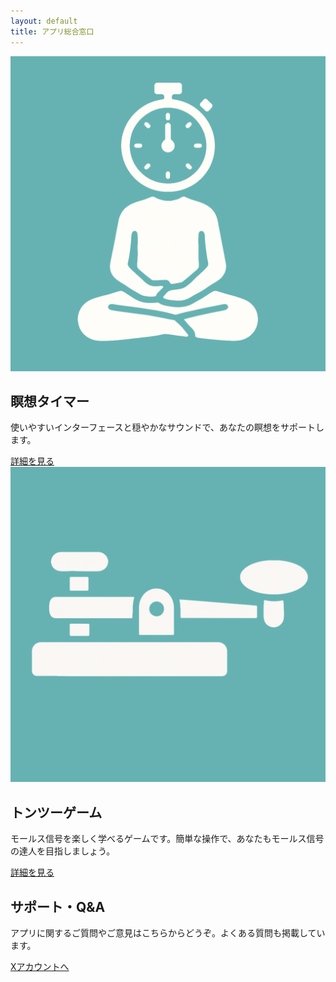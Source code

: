 ```yaml
---
layout: default
title: アプリ総合窓口
---
```

<section id="meditation-timer">
    <img src="images/meditation_timer_icon.png" alt="瞑想タイマーのアイコン" class="app-icon">
    <h2>瞑想タイマー</h2>
    <p>使いやすいインターフェースと穏やかなサウンドで、あなたの瞑想をサポートします。</p>
    <a href="meditation_timer.html" class="detail-link">詳細を見る</a>
</section>

<section id="ton-tsu-game">
    <img src="images/ton_tsu_game_icon.png" alt="トンツーゲームのアイコン" class="app-icon">
    <h2>トンツーゲーム</h2>
    <p>モールス信号を楽しく学べるゲームです。簡単な操作で、あなたもモールス信号の達人を目指しましょう。</p>
    <a href="ton_tsu_game.html" class="detail-link">詳細を見る</a>
</section>

<section id="support-qa">
    <h2>サポート・Q&A</h2>
    <p>アプリに関するご質問やご意見はこちらからどうぞ。よくある質問も掲載しています。</p>
    <a href="https://twitter.com/your-x-account" target="_blank" class="x-link">
        Xアカウントへ
    </a>
</section>
